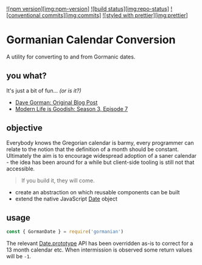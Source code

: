 [![npm version][img:npm-version]][repo:package]
[![build status][img:repo-status]][repo:status]
[![conventional commits][img:commits]][ext:commits]
[![styled with prettier][img:prettier]][ext:prettier]

# Gormanian Calendar Conversion

A utility for converting to and from Gormanic dates.

## you what?

It's just a bit of fun... _(or is it?)_

*   [Dave Gorman: Original Blog Post][ext:original-post]
*   [Modern Life is Goodish: Season 3, Episode 7][ext:uktv-play]

## objective

Everybody knows the Gregorian calendar is barmy, every programmer can relate
to the notion that the definition of a month should be constant. Ultimately
the aim is to encourage widespread adoption of a saner calendar - the idea has
been around for a while but client-side tooling is still not that accessible.

> If you build it, they will come.

*   create an abstraction on which reusable components can be built
*   extend the native JavaScript [Date][ext:mdn-date] object

## usage

```js
const { GormanDate } = require('gormanian')
```

The relevant [Date.prototype][ext:mdn-date] API has been overridden as-is to
correct for a 13 month calendar etc. When intermission is observed some return
values will be `-1`.

[//]: # 'links'
[repo:status]: https://travis-ci.org/mylesj/gormanian
[repo:package]: https://www.npmjs.com/package/gormanian
[ext:commits]: https://conventionalcommits.org
[ext:prettier]: https://github.com/prettier/prettier
[ext:original-post]: http://gormano.blogspot.co.uk/2008/01/problem-solving.html
[ext:uktv-play]: https://uktvplay.uktv.co.uk/shows/dave-gormans-modern-life-is-goodish/watch-online/?video=4557208837001
[ext:mdn-date]: https://developer.mozilla.org/en-US/docs/Web/JavaScript/Reference/Global_Objects/Date

